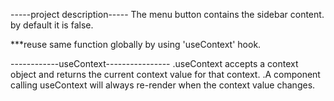 -----project description-----
The menu button contains the sidebar content. by default it is false.

\*\*\*reuse same function globally by using 'useContext' hook.

------------useContext----------------
.useContext accepts a context object and returns the current context value for that context.
.A component calling useContext will always re-render when the context value changes.
